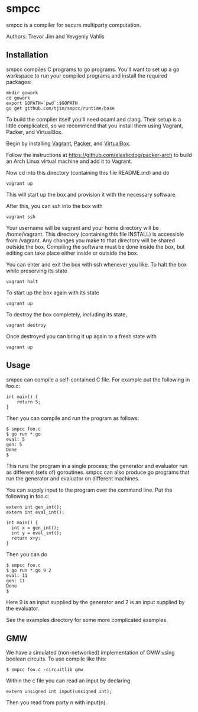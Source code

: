 smpcc
=====

smpcc is a compiler for secure multiparty computation.

Authors: Trevor Jim and Yevgeniy Vahlis

## Installation

smpcc compiles C programs to go programs.  You'll want to set up a go
workspace to run your compiled programs and install the required
packages:

    mkdir gowork
    cd gowork
    export GOPATH=`pwd`:$GOPATH
    go get github.com/tjim/smpcc/runtime/base

To build the compiler itself you'll need ocaml and clang.  Their setup
is a little complicated, so we recommend that you install them using
Vagrant, Packer, and VirtualBox.

Begin by installing [Vagrant](http://www.vagrantup.com/),
[Packer](http://www.packer.io/), and
[VirtualBox](https://www.virtualbox.org/).

Follow the instructions at <https://github.com/elasticdog/packer-arch>
to build an Arch Linux virtual machine and add it to Vagrant.

Now cd into this directory (containing this file README.md) and do

    vagrant up

This will start up the box and provision it with the necessary software.

After this, you can ssh into the box with

    vagrant ssh

Your username will be vagrant and your home directory will be
/home/vagrant.  This directory (containing this file INSTALL) is
accessible from /vagrant.  Any changes you make to that directory will
be shared outside the box.  Compiling the software must be done inside
the box, but editing can take place either inside or outside the box.

You can enter and exit the box with ssh whenever you like.  To halt
the box while preserving its state

    vagrant halt

To start up the box again with its state

    vagrant up

To destroy the box completely, including its state,

    vagrant destroy

Once destroyed you can bring it up again to a fresh state with

    vagrant up

## Usage

smpcc can compile a self-contained C file.  For example put the
following in foo.c:

    int main() {
        return 5;
    }

Then you can compile and run the program as follows:

    $ smpcc foo.c
    $ go run *.go
    eval: 5
    gen: 5
    Done
    $ 

This runs the program in a single process; the generator and evaluator
run as different (sets of) goroutines.  smpcc can also produce go
programs that run the generator and evaluator on different machines.

You can supply input to the program over the command line.  Put the
following in foo.c:

    extern int gen_int();
    extern int eval_int();

    int main() {
      int x = gen_int();
      int y = eval_int();
      return x+y;
    }

Then you can do

    $ smpcc foo.c
    $ go run *.go 9 2
    eval: 11
    gen: 11
    Done
    $ 

Here 9 is an input supplied by the generator and 2 is an input
supplied by the evaluator.

See the examples directory for some more complicated examples.

## GMW

We have a simulated (non-networked) implementation of GMW using boolean circuits.
To use compile like this:

    $ smpcc foo.c -circuitlib gmw

Within the c file you can read an input by declaring

    extern unsigned int input(unsigned int);

Then you read from party n with input(n).

